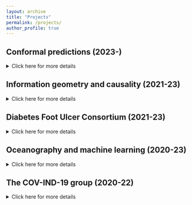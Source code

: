 ```yaml
---
layout: archive
title: "Projects"
permalink: /projects/
author_profile: true
---
```


<style>
body {
text-align: justify}
</style>

## Conformal predictions (2023-)

<details>
<summary>Click here for more details</summary>
<br>
This part is still under construction! Please check this place again soon :) 
</details>


## Information geometry and causality (2021-23)

<details>
<summary>Click here for more details</summary>
<br>
Investigating public health disparities requires identifying underlying causal factors. This project forms the main focus of my dissertation. I propose novel and scalable analytic methods for causal discovery and inference with special emphasis on public health. Said methods bridge statistical and information theory for the sake of application to biomedical research. To solicit the interest of practitioners from diverse backgrounds, the proposed methods are accompanied by well-documented software.
</details>



## Diabetes Foot Ulcer Consortium (2021-23)

<details>
<summary>Click here for more details</summary>
<br>
The <a href="https://diabeticfootconsortium.org/">Diabetes Foot Consortium</a> is a multi-centre consortium funded by the NIH. In addition to performing standard statistical data analyses for the consortium, I have built a web-based dashboard that allows clinicians to access and download graphical and summary statistics associated with the study. In this dashboard, I was able to automate some data pooling and analysis pipelines, allowing for faster sharing of findings within the group. 

In addition to my work as an analyst, I took part in writing grants for ancillary projects within the consortium.
</details>

## Oceanography and machine learning (2020-23)

<details>
<summary>Click here for more details</summary>
<br>
One of my earliest collaborations was with a group of researchers from India who study trends in fish harvesting and its impact on aquatic life in the eastern part of India. I wrote software for implementing a Bayesian time series model that was successful in detecting change points in fish catch data in Eastern India. Since a lot of coastal communities in India rely heavily on fishing as the primary source of income, being able to predict fish catch is critical for advising policymakers on labour allocation as well as providing additional support during times of reduced fish catch. This is, in turn, helpful for improving the lives of coastal communities in India. 

My collaborators have helped me not only with analyzing oceanography data but also with understanding the massive impact of climate change on countless fishing villages along the coast of India. I have continued with this collaboration and am actively involved with a new machine learning-based project for time series forecasting of fish catch data.

For more information on this project and related papers please see my [publications](https://soumikp.github.io/publications/) page. 
</details>

## The COV-IND-19 group (2020-22)

<details>
<summary>Click here for more details</summary>
<br>
Ever since COVID-19 became part of our lives, I have been involved with a group of researchers from the University of Michigan, Johns Hopkins University, Harvard University, Imperial College London, and other institutions from India, the UK, and the US to study and model infectious diseases. Specifically, I have been interested in the spatio-temporal forecasting of infectious diseases. 

Among many other challenges in improving health disparities, COVID-19 was a stark reminder of how underprepared humanity is, in terms of informing and protecting those with an elevated risk of illnesses during a pandemic. I hope that through collaborative research, we have an improved understanding of how diseases spread and have differential impacts on many communities. 

For more information on this project and related papers please see my [publications](https://soumikp.github.io/publications/) page. 
</details>
